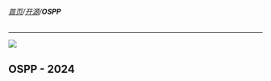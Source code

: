###### [首页](../../../README.md)/[开源](../foss_overview.md)/**OSPP**

<hr/>

![](https://osmchina.oss-accelerate.aliyuncs.com/static/probe.homepage.pages.foss.ospp.2024.jpg)

## OSPP - 2024

